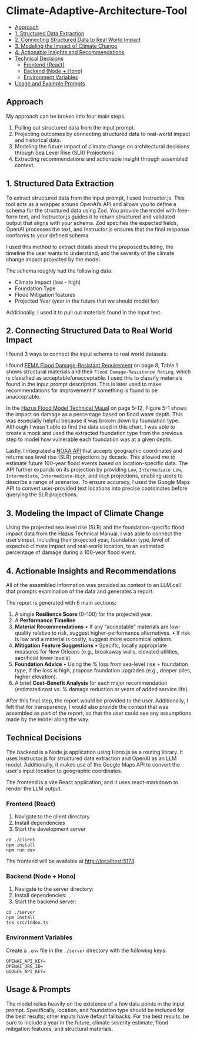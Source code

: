 # Climate-Adaptive-Architecture-Tool
- [Approach](#approach)
- [1. Structured Data Extraction](#1-structured-data-extraction)
- [2. Connecting Structured Data to Real World Impact](#2-connecting-structured-data-to-real-world-impact)
- [3. Modeling the Impact of Climate Change](#3-modeling-the-impact-of-climate-change)
- [4. Actionable Insights and Recommendations](#4-actionable-insights-and-recommendations)
- [Technical Decisions](#technical-decisions)
  - [Frontend (React)](#frontend-react)
  - [Backend (Node + Hono)](#backend-node--hono)
  - [Environment Variables](#environment-variables)
- [Usage and Example Prompts](#usage-and-example-prompts)


## Approach
My approach can be broken into four main steps.
1. Pulling out structured data from the input prompt.
2. Projecting outcomes by connecting structured data to real-world impact and historical data.
3. Modeling the future impact of climate change on architectural decisions through Sea Level Rise (SLR) Projections
4. Extracting recommendations and actionable insight through assembled context.

## 1. Structured Data Extraction
To extract structured data from the input prompt, I used Instructor.js. This tool acts as a wrapper around OpenAI’s API and allows you to define a schema for the structured data using Zod. You provide the model with free-form text, and Instructor.js guides it to return structured and validated output that aligns with your schema. Zod specifies the expected fields, OpenAI processes the text, and Instructor.js ensures that the final response conforms to your defined schema.

I used this method to extract details about the proposed building, the timeline the user wants to understand, and the severity of the climate change impact projected by the model.

The schema roughly had the following data:
- Climate Impact (low - high)
- Foundation Type
- Flood Mitigation features
- Projected Year (year in the future that we should model for)

Additionally, I used it to pull out materials found in the input text.
## 2. Connecting Structured Data to Real World Impact
I found 3 ways to connect the input schema to real world datasets.

I found [FEMA Flood Damage-Resistant Requirement](http://fema.gov/sites/default/files/documents/fema_tb_2_flood_damage-resistant_materials_requirements_01-22-2025.pdf) on page 8, Table 1 shows structural materials and their `Flood Damage-Resistance Rating`, which is classified as acceptable/unacceptable. I used this to classify materials found in the input prompt description.  This is later used to make recommendations for improvement if something is found to be unacceptable.

In the [Hazus Flood Model Technical Maual](https://www.fema.gov/sites/default/files/documents/fema_hazus-flood-model-technical-manual-5-1.pdf?utm_source=chatgpt.com) on page 5-12, Figure 5-1 shows the impact on damage as a percentage based on flood water depth. This was especially helpful because it was broken down by foundation type. Although I wasn't able to find the data used in this chart, I was able to create a mock and used the extracted foundation type from the previous step to model how vulnerable each foundation was at a given depth.

Lastly, I integrated a [NOAA API](https://api.tidesandcurrents.noaa.gov/dpapi/prod/#:~:text=End%20Date-,Sea%20Level%20Rise%20Projections,-Input%20Parameters) that accepts geographic coordinates and returns sea level rise (SLR) projections by decade. This allowed me to estimate future 100-year flood events based on location-specific data. The API further expands on its projection by providing `Low`, `Intermediate-Low`, `Intermediate`, `Intermediate-High`, and `High` projections, enabling users to describe a range of scenarios. To ensure accuracy, I used the Google Maps API to convert user-provided text locations into precise coordinates before querying the SLR projections.
## 3. Modeling the Impact of Climate Change
Using the projected sea level rise (SLR) and the foundation-specific flood impact data from the Hazus Technical Manual, I was able to connect the user’s input, including their projected year, foundation type, level of expected climate impact and real-world location, to an estimated percentage of damage during a 100-year flood event.

## 4. Actionable Insights and Recommendations
All of the assembled information was provided as context to an LLM call that prompts examination of the data and generates a report.

The report is generated with 6 main sections:
1. A single **Resilience Score** (0–100) for the projected year.
2. A **Performance Timeline**
3. **Material Recommendations**
      • If any “acceptable” materials are low-quality relative to risk, suggest higher-performance alternatives.
      • If risk is low and a material is costly, suggest more economical options.
4. **Mitigation Feature Suggestions**
      • Specific, locally appropriate measures for New Orleans (e.g., breakaway walls, elevated utilities, sacrificial lower levels).
5. **Foundation Advice**
      • Using the % loss from sea-level rise + foundation type, if the loss is high, propose foundation upgrades (e.g., deeper piles, higher elevation).
6. A brief **Cost–Benefit Analysis** for each major recommendation (estimated cost vs. % damage reduction or years of added service life).

After this final step, the report would be provided to the user. Additionally, I felt that for transparency, I would also provide the context that was assembled as part of the report, so that the user could see any assumptions made by the model along the way.

## Technical Decisions
The backend is a Node.js application using Hono.js as a routing library. It uses Instructor.js for structured data extraction and OpenAI as an LLM model. Additionally, it makes use of the Google Maps API to convert the user's input location to geographic coordinates.

The frontend is a vite React application, and it uses react-markdown to render the LLM output.

### Frontend (React)
1. Navigate to the client directory
2. Install dependencies
3. Start the development server

```
cd ./client
npm install
npm run dev
```

The frontend will be available at [http://localhost:5173](http://localhost:5173).
### Backend (Node + Hono)
1. Navigate to the server directory:
2. Install dependencies:
3. Start the backend server:
```
cd ./server
npm install
tsx src/index.ts
```

### Environment Variables
Create a `.env` file in the `./server` directory with the following keys:
```
OPENAI_API_KEY=
OPENAI_ORG_ID=
GOOGLE_API_KEY=
```

## Usage & Prompts
The model relies heavily on the existence of a few data points in the input prompt. Specifically, location, and foundation type should be included for the best results; other inputs have default fallbacks. For the best results, be sure to include a year in the future, climate severity estimate, flood mitigation features, and structural materials.

